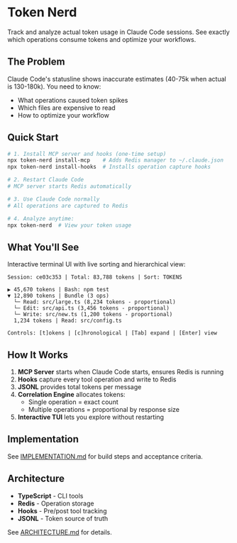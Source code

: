 # Token Nerd

Track and analyze actual token usage in Claude Code sessions. See exactly which operations consume tokens and optimize your workflows.

## The Problem

Claude Code's statusline shows inaccurate estimates (40-75k when actual is 130-180k). You need to know:
- What operations caused token spikes
- Which files are expensive to read
- How to optimize your workflow

## Quick Start

```bash
# 1. Install MCP server and hooks (one-time setup)
npx token-nerd install-mcp    # Adds Redis manager to ~/.claude.json
npx token-nerd install-hooks  # Installs operation capture hooks

# 2. Restart Claude Code
# MCP server starts Redis automatically

# 3. Use Claude Code normally
# All operations are captured to Redis

# 4. Analyze anytime:
npx token-nerd  # View your token usage
```

## What You'll See

Interactive terminal UI with live sorting and hierarchical view:

```
Session: ce03c353 | Total: 83,788 tokens | Sort: TOKENS

▶ 45,670 tokens | Bash: npm test
▼ 12,890 tokens | Bundle (3 ops)
  └─ Read: src/large.ts (8,234 tokens - proportional)
  └─ Edit: src/api.ts (3,456 tokens - proportional)
  └─ Write: src/new.ts (1,200 tokens - proportional)
  1,234 tokens | Read: src/config.ts

Controls: [t]okens | [c]hronological | [Tab] expand | [Enter] view
```

## How It Works

1. **MCP Server** starts when Claude Code starts, ensures Redis is running
2. **Hooks** capture every tool operation and write to Redis
3. **JSONL** provides total tokens per message
4. **Correlation Engine** allocates tokens:
   - Single operation = exact count
   - Multiple operations = proportional by response size
5. **Interactive TUI** lets you explore without restarting

## Implementation

See [IMPLEMENTATION.md](docs/IMPLEMENTATION.md) for build steps and acceptance criteria.

## Architecture

- **TypeScript** - CLI tools
- **Redis** - Operation storage
- **Hooks** - Pre/post tool tracking
- **JSONL** - Token source of truth

See [ARCHITECTURE.md](docs/ARCHITECTURE.md) for details.